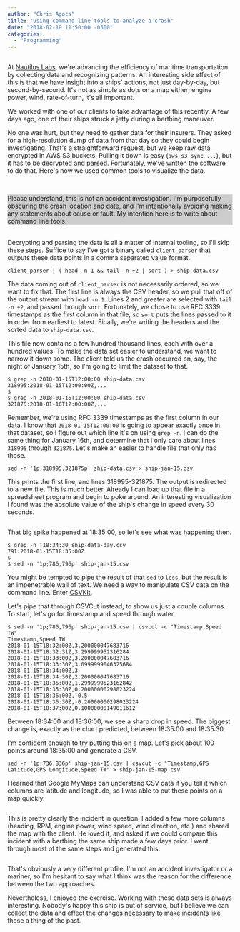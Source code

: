 ```yaml
---
author: "Chris Agocs"
title: "Using command line tools to analyze a crash"
date: "2018-02-10 11:50:00 -0500"
categories:
  - "Programming"
---
```


<a href="https://agocs.smugmug.com/Other/Norway/i-SLPwjgK/A"><img src="https://photos.smugmug.com/Other/Norway/i-SLPwjgK/1/808af843/XL/IMG_20170924_070751-XL.jpg" alt=""></a>

At [Nautilus Labs](https://nautiluslabs.co), we're advancing the efficiency
of maritime transportation by collecting data and recognizing patterns. An
interesting side effect of this is that we have insight into a ships' actions,
not just day-by-day, but second-by-second. It's not as simple as dots on a 
map either; engine power, wind, rate-of-turn, it's all important. 

We worked with one of our clients to take advantage of this recently. A few 
days ago, one of their ships struck a jetty during a berthing maneuver. 

<!--more-->

No one was hurt, but they need to gather data for their insurers. They asked 
for a high-resolution dump of data from that day so they could begin
investigating. That's a straightforward request, but we keep raw data encrypted
in AWS S3 buckets. Pulling it down is easy (`aws s3 sync ...`), but it has to
be decrypted and parsed. Fortunately, we've written the software to do that. 
Here's how we used common tools to visualize the data.

<br /><div style="background-color:#cccccc"><emph>Please understand, this is not an accident investigation.
I'm purposefully obscuring the crash location and date, and I'm intentionally 
avoiding making any statements about cause or fault. My intention here is to 
write about command line tools.</emph></div><br />

Decrypting and parsing the data is all a matter of internal tooling, so I'll
skip these steps. Suffice to say I've got a binary called `client_parser` that
outputs these data points in a comma separated value format.

`client_parser | ( head -n 1 && tail -n +2 | sort ) > ship-data.csv`

The data coming out of `client_parser` is not necessarily ordered, so we want
to fix that. The first line is always the CSV header, so
we pull that off of the output stream with `head -n 1`. Lines 2 and greater are 
selected with `tail -n +2`, and passed through `sort`. Fortunately, we chose
to use RFC 3339 timestamps as the first column in that file, so `sort` puts the
lines passed to it in order from earliest to latest. Finally, we're writing the
headers and the sorted data to `ship-data.csv`. 

This file now contains a few hundred thousand lines,
each with over a hundred values. To make the data set easier to 
understand, we want to narrow it down some. The client told us the crash 
occurred on, say, the night of January 15th, so I'm going to limit the dataset 
to that.

```
$ grep -n 2018-01-15T12:00:00 ship-data.csv
318995:2018-01-15T12:00:00Z,...
$
$ grep -n 2018-01-16T12:00:00 ship-data.csv
321875:2018-01-16T12:00:00Z,...
```

Remember, we're using RFC 3339 timestamps as the first column in our data. I
know that `2018-01-15T12:00:00` is going to appear exactly once in that dataset,
so I figure out which line it's on using `grep -n`. I can do the same thing for
January 16th, and determine that I only care about lines `318995` through
`321875`. Let's make an easier to handle file that only has those.

```
sed -n '1p;318995,321875p' ship-data.csv > ship-jan-15.csv
```

This prints the first line, and lines 318995-321875. The output is redirected
to a new file.
This is much better. Already I can load up that file in a spreadsheet program and begin
to poke around. An interesting visualization I found was the absolute value
of the ship's change in speed every 30 seconds.

<a href="https://agocs.smugmug.com/Other/Misc/i-gpM9nxT/A"><img src="https://photos.smugmug.com/Other/Misc/i-gpM9nxT/0/c60c4d21/L/Screen%20Shot%202018-02-10%20at%201.50.09%20PM-L.png" alt=""></a>

That big spike happened at 18:35:00, so let's see what was happening then.

```
$ grep -n T18:34:30 ship-data-day.csv
791:2018-01-15T18:35:00Z
$
$ sed -n '1p;786,796p' ship-jan-15.csv
```

You might be tempted to pipe the result of that `sed` to `less`, but the result
is an impenetrable wall of text. We need a way to manipulate CSV data on the 
command line. Enter [CSVKit](https://csvkit.readthedocs.io/en/1.0.2/tutorial/1_getting_started.html#installing-csvkit).

Let's pipe that through CSVCut instead, to show us just a couple columns. To 
start, let's go for timestamp and speed through water.

```
$ sed -n '1p;786,796p' ship-jan-15.csv | csvcut -c "Timestamp,Speed TW"
Timestamp,Speed TW
2018-01-15T18:32:00Z,3.200000047683716
2018-01-15T18:32:31Z,3.299999952316284
2018-01-15T18:33:00Z,3.200000047683716
2018-01-15T18:33:30Z,3.0999999046325684
2018-01-15T18:34:00Z,3
2018-01-15T18:34:30Z,2.200000047683716
2018-01-15T18:35:00Z,1.2999999523162842
2018-01-15T18:35:30Z,0.20000000298023224
2018-01-15T18:36:00Z,-0.5
2018-01-15T18:36:30Z,-0.20000000298023224
2018-01-15T18:37:00Z,0.10000000149011612
```

Between 18:34:00 and 18:36:00, we see a sharp drop in speed. The biggest change
is, exactly as the chart predicted, between 18:35:00 and 18:35:30. 

I'm confident enough to try putting this on a map. Let's pick about 100 points
around 18:35:00 and generate a CSV. 

```
sed -n '1p;736,836p' ship-jan-15.csv | csvcut -c "Timestamp,GPS Latitude,GPS Longitude,Speed TW" > ship-jan-15-map.csv
```

I learned that Google MyMaps can understand CSV data if you tell it which 
columns are latitude and longitude, so I was able to put these points on a map
quickly.

<a href="https://agocs.smugmug.com/Other/Misc/i-cpD9dNT/A"><img src="https://photos.smugmug.com/Other/Misc/i-cpD9dNT/0/48b38551/L/Screen%20Shot%202018-02-10%20at%205.27.55%20PM-L.png" alt=""></a>

This is pretty clearly the incident in question. I added a few more columns 
(heading, RPM, engine power, wind speed, wind direction, etc.) and
shared the map with the client. He loved it, and asked if we could compare this
incident with a berthing the same ship made a few days prior. I went through
most of the same steps and generated this:

<a href="https://agocs.smugmug.com/Other/Misc/i-kqwzhgK/A"><img src="https://photos.smugmug.com/Other/Misc/i-kqwzhgK/0/28433dd5/L/Screen%20Shot%202018-02-10%20at%205.37.54%20PM-L.png" alt=""></a>

That's obviously a very different profile. I'm not an accident investigator
or a mariner, so I'm hesitant to say what I think was the reason for the 
difference between the two approaches. 

Nevertheless, I enjoyed the exercise. Working with these data sets is always 
interesting. Nobody's happy this ship is out of service, but I believe we can 
collect the data and effect the changes necessary to make incidents like these
a thing of the past.
